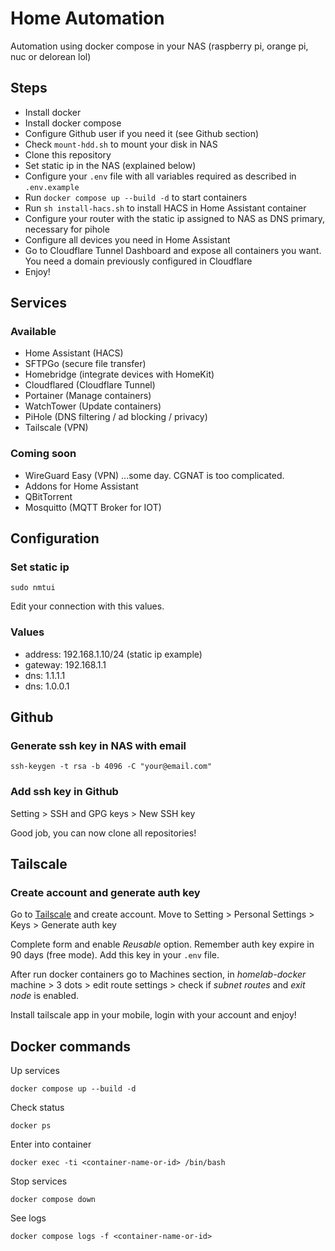 # Home Automation

Automation using docker compose in your NAS (raspberry pi, orange pi, nuc or delorean lol)

##  Steps

- Install docker
- Install docker compose
- Configure Github user if you need it (see Github section)
- Check `mount-hdd.sh` to mount your disk in NAS
- Clone this repository
- Set static ip in the NAS (explained below)
- Configure your `.env` file with all variables required as described in `.env.example`
- Run ` docker compose up --build -d ` to start containers
- Run `sh install-hacs.sh` to install HACS in Home Assistant container
- Configure your router with the static ip assigned to NAS as DNS primary, necessary for pihole
- Configure all devices you need in Home Assistant
- Go to Cloudflare Tunnel Dashboard and expose all containers you want. You need a domain previously configured in  Cloudflare
- Enjoy!

## Services

### Available

- Home Assistant (HACS)
- SFTPGo (secure file transfer)
- Homebridge (integrate devices with HomeKit)
- Cloudflared (Cloudflare Tunnel)
- Portainer (Manage containers)
- WatchTower (Update containers)
- PiHole (DNS filtering / ad blocking / privacy)
- Tailscale (VPN)

### Coming soon

- WireGuard Easy (VPN) ...some day. CGNAT is too complicated.
- Addons for Home Assistant
- QBitTorrent
- Mosquitto (MQTT Broker for IOT)

## Configuration

### Set static ip

```
sudo nmtui
```

Edit your connection with this values.

### Values

- address: 192.168.1.10/24 (static ip example)
- gateway: 192.168.1.1
- dns: 1.1.1.1
- dns: 1.0.0.1

## Github

### Generate ssh key in NAS with email

```
ssh-keygen -t rsa -b 4096 -C "your@email.com"
```

### Add ssh key in Github

Setting > SSH and GPG keys > New SSH key

Good job, you can now clone all repositories!

## Tailscale

### Create account and generate auth key

Go to [Tailscale](https://tailscale.com/) and create account.
Move to Setting > Personal Settings > Keys > Generate auth key

Complete form and enable _Reusable_ option. Remember auth key expire in 90 days (free mode). Add this key in your `.env` file.

After run docker containers go to Machines section, in *homelab-docker* machine > 3 dots > edit route settings > check if _subnet routes_ and _exit node_ is enabled.

Install tailscale app in your mobile, login with your account and enjoy!

## Docker commands

Up services

```
docker compose up --build -d
```

Check status

```
docker ps
```

Enter into container

```
docker exec -ti <container-name-or-id> /bin/bash
```

Stop services

```
docker compose down
```

See logs

```
docker compose logs -f <container-name-or-id>
```
